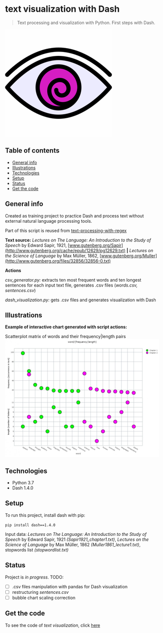 # text visualization with Dash
> Text processing and visualization with Python. First steps with Dash.

![data](/images/data.gif)

## Table of contents
* [General info](#general-info)
* [Illustrations](#illustrations)
* [Technologies](#technologies)
* [Setup](#setup)
* [Status](#status)
* [Get the code](#get-the-code)

## General info
Created as training project to practice Dash and process text without external natural language processing tools.

Part of this script is reused from [text-processing-with-regex](https://github.com/Malwoiniak/text-processing-with-regex)

**Text source:** *Lectures on The Language: An Introduction to the Study of Speech* by Edward Sapir, 1921, 
[www.gutenberg.org/Sapir](http://www.gutenberg.org/cache/epub/12629/pg12629.txt) **|** *Lectures on the Science of Language* by Max Müller, 1862, [www.gutenberg.org/Muller](http://www.gutenberg.org/files/32856/32856-0.txt)

**Actions**

*csv_generator.py:* extracts ten most frequent words and ten longest sentences for each input text file, generates .csv files (*words.csv, sentences.csv*)

*dash_visualization.py:* gets .csv files and generates visualization with Dash

## Illustrations
**Example of interactive chart generated with script actions:**

Scatterplot matrix of words and their frequency|length pairs 
![scatter](/images/scatter.jpg)

## Technologies
* Python 3.7
* Dash 1.4.0

## Setup
To run this project, install dash with pip: 

`pip install dash==1.4.0`

Input data: *Lectures on The Language: An Introduction to the Study of Speech* by Edward Sapir, 1921 *(Sapir1921_chapter1.txt)*, *Lectures on the Science of Language* by Max Müller, 1862 *(Muller1861_lecture1.txt)*, stopwords list *(stopwordlist.txt)*

## Status
Project is _in progress_. TODO: 
- [ ] .csv files manipulation with pandas for Dash visualization
- [ ] restructuring *sentences.csv* 
- [ ] bubble chart scaling correction

## Get the code
To see the code of _text visualization_, click [here](https://github.com/Malwoiniak/text-visualization-with-Dash)
